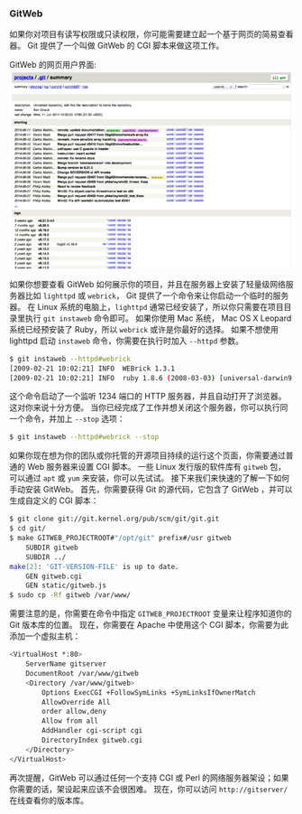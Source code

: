 ### GitWeb

如果你对项目有读写权限或只读权限，你可能需要建立起一个基于网页的简易查看器。
Git 提供了一个叫做 GitWeb 的 CGI 脚本来做这项工作。

GitWeb 的网页用户界面:
![GitWeb 的网页用户界面](../images/git-instaweb.png)

如果你想要查看 GitWeb 如何展示你的项目，并且在服务器上安装了轻量级网络服务器比如 `lighttpd` 或 `webrick`， Git 提供了一个命令来让你启动一个临时的服务器。
在 Linux 系统的电脑上，`lighttpd` 通常已经安装了，所以你只需要在项目目录里执行 `git instaweb` 命令即可。
如果你使用 Mac 系统， Mac OS X Leopard 系统已经预安装了 Ruby，所以 `webrick` 或许是你最好的选择。
如果不想使用 lighttpd 启动 `instaweb` 命令，你需要在执行时加入 `--httpd` 参数。

```bash
$ git instaweb --httpd#webrick
[2009-02-21 10:02:21] INFO  WEBrick 1.3.1
[2009-02-21 10:02:21] INFO  ruby 1.8.6 (2008-03-03) [universal-darwin9.0]
```

这个命令启动了一个监听 1234 端口的 HTTP 服务器，并且自动打开了浏览器。
这对你来说十分方便。
当你已经完成了工作并想关闭这个服务器，你可以执行同一个命令，并加上 `--stop` 选项：

```bash
$ git instaweb --httpd#webrick --stop
```

如果你现在想为你的团队或你托管的开源项目持续的运行这个页面，你需要通过普通的 Web 服务器来设置 CGI 脚本。
一些 Linux 发行版的软件库有 `gitweb` 包，可以通过 `apt` 或 `yum` 来安装，你可以先试试。
接下来我们来快速的了解一下如何手动安装 GitWeb。
首先，你需要获得 Git 的源代码，它包含了 GitWeb ，并可以生成自定义的 CGI 脚本：

```bash
$ git clone git://git.kernel.org/pub/scm/git/git.git
$ cd git/
$ make GITWEB_PROJECTROOT#"/opt/git" prefix#/usr gitweb
    SUBDIR gitweb
    SUBDIR ../
make[2]: 'GIT-VERSION-FILE' is up to date.
    GEN gitweb.cgi
    GEN static/gitweb.js
$ sudo cp -Rf gitweb /var/www/
```

需要注意的是，你需要在命令中指定 `GITWEB_PROJECTROOT` 变量来让程序知道你的 Git 版本库的位置。
现在，你需要在 Apache 中使用这个 CGI 脚本，你需要为此添加一个虚拟主机：

```bash
<VirtualHost *:80>
    ServerName gitserver
    DocumentRoot /var/www/gitweb
    <Directory /var/www/gitweb>
        Options ExecCGI +FollowSymLinks +SymLinksIfOwnerMatch
        AllowOverride All
        order allow,deny
        Allow from all
        AddHandler cgi-script cgi
        DirectoryIndex gitweb.cgi
    </Directory>
</VirtualHost>
```

再次提醒，GitWeb 可以通过任何一个支持 CGI 或 Perl 的网络服务器架设；如果你需要的话，架设起来应该不会很困难。
现在，你可以访问 `http://gitserver/` 在线查看你的版本库。
